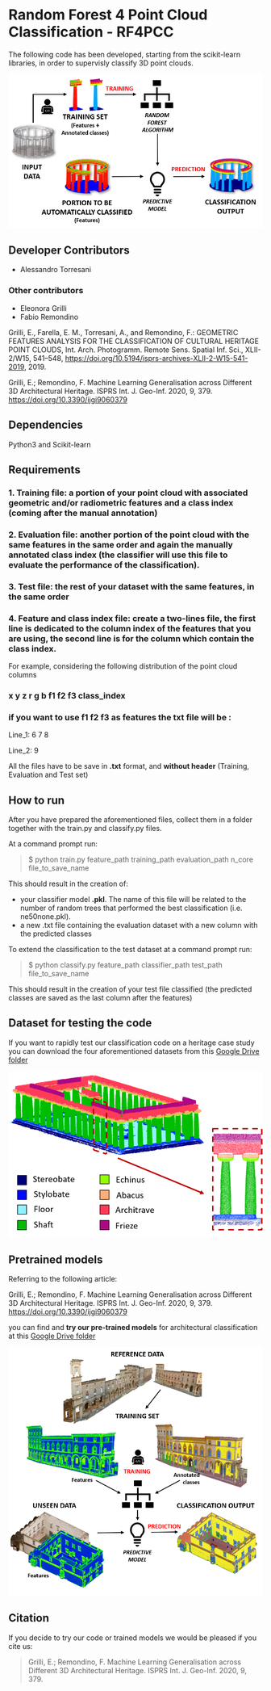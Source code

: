 # **Random Forest 4 Point Cloud Classification - RF4PCC**
The following code has been developed, starting from the scikit-learn libraries, in order to supervisly classify 3D point clouds. 

![3d classification](./docs/classification.png)

## **Developer Contributors**

- Alessandro Torresani

### **Other contributors**

- Eleonora Grilli
- Fabio Remondino

Grilli, E., Farella, E. M., Torresani, A., and Remondino, F.: GEOMETRIC FEATURES ANALYSIS FOR THE CLASSIFICATION OF CULTURAL HERITAGE POINT CLOUDS, Int. Arch. Photogramm. Remote Sens. Spatial Inf. Sci., XLII-2/W15, 541–548, https://doi.org/10.5194/isprs-archives-XLII-2-W15-541-2019, 2019.

Grilli, E.; Remondino, F. Machine Learning Generalisation across Different 3D Architectural Heritage. ISPRS Int. J. Geo-Inf. 2020, 9, 379. https://doi.org/10.3390/ijgi9060379

## **Dependencies**
Python3 and Scikit-learn

## **Requirements** 
### 1.  **Training file:** a portion of your point cloud with associated geometric and/or radiometric features and a class index (coming after the manual annotation)
### 2. **Evaluation file:** another portion of the point cloud with the same features in the same order and again the manually annotated class index (the classifier will use this file to evaluate the performance of the classification).
### 3.  **Test file:** the rest of your dataset with the same features, in the same order
### 4.  **Feature and class index file:** create a two-lines file, the first line is dedicated to the column index of the features that you are using, the second line is for the column which contain the class index.

   For example, considering the following distribution of the point cloud columns 
   ### x y z r g b f1 f2 f3 class_index 
   ### if you want to use f1 f2 f3 as features the txt file will be :  
   Line_1: 6 7 8 	
  
   Line_2: 9

All the files have to be save in **.txt** format, and **without header** (Training, Evaluation and Test set) 


## **How to run** 
After you have prepared the aforementioned files, collect them in a folder together with the train.py and classify.py files. 

At a command prompt run:

>$ python train.py feature_path training_path evaluation_path n_core file_to_save_name

This should result in the creation of:
-  your classifier model **.pkl**. The name of this file will be related to the number of random trees that performed the best classification (i.e. ne50none.pkl). 
- a new .txt file containing the evaluation dataset with a new column with the predicted classes 

To extend the classification to the test dataset at a command prompt run:

> $ python classify.py feature_path classifier_path test_path file_to_save_name

This should result in the creation of your test file classified (the predicted classes are saved as the last column after the features)

## **Dataset for testing the code**

If you want to rapidly test our classification code on a heritage case study you can download the four aforementioned datasets from this [Google Drive folder](https://drive.google.com/drive/folders/1AAUKtw_m35L_LQshM644xxo_4auav9Vq?usp=sharing) 

![Basilica in Paestum](./docs/basilica.png)

## **Pretrained models**

Referring to the following article: 

Grilli, E.; Remondino, F. Machine Learning Generalisation across Different 3D Architectural Heritage. ISPRS Int. J. Geo-Inf. 2020, 9, 379.  https://doi.org/10.3390/ijgi9060379

you can find and **try our pre-trained models** for architectural classification at this [Google Drive folder](https://drive.google.com/drive/folders/1xMGM-gkhmgmEqmE1H9Wx5OG0twKNOpho?usp=sharing)

![Generalise across different datasets](./docs/generalise.png)

## **Citation**

If you decide to try our code or trained models we would be pleased if you cite us: 

> Grilli, E.; Remondino, F. Machine Learning Generalisation across Different 3D Architectural Heritage. ISPRS Int. J. Geo-Inf. 2020, 9, 379.
